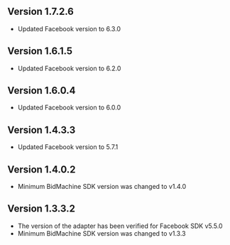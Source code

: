 ## Version 1.7.2.6
* Updated Facebook version to 6.3.0

## Version 1.6.1.5
* Updated Facebook version to 6.2.0

## Version 1.6.0.4
* Updated Facebook version to 6.0.0

## Version 1.4.3.3
* Updated Facebook version to 5.7.1

## Version 1.4.0.2
* Minimum BidMachine SDK version was changed to v1.4.0

## Version 1.3.3.2
* The version of the adapter has been verified for Facebook SDK v5.5.0
* Minimum BidMachine SDK version was changed to v1.3.3
